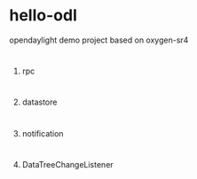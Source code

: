 # hello-odl
opendaylight demo project
based on oxygen-sr4

#
1) rpc
#
2) datastore
#
3) notification
#
4) DataTreeChangeListener
